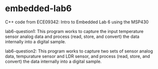 # embedded-lab6
C++ code from ECE09342: Intro to Embedded Lab 6 using the MSP430 

lab6-question1: This program works to capture the input temperature sensor analog data and process (read, store, and convert) the data internally into a digital sample. 

lab6-question2: This program works to capture two sets of sensor analog data, tempurature sensor and LDR sensor, and process (read, store, and convert) the data internally into a digital sample. 
